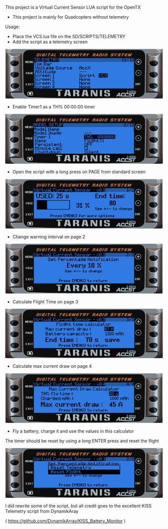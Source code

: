 This project is a Virtual Current Sensor LUA script for the OpenTX

* This project is mainly for Quadcopters without telemetry

Usage:

* Place the VCS.lua file on the SD/SCRIPTS/TELEMETRY
* Add the script as a telemetry screen

![Screenshot](images/ss_lua_script.png)

* Enable Timer1 as a TH% 00:00:00 timer

![Screenshot](images/ss_th_procent.png)

* Open the script with a long press on PAGE from standard screen

![Screenshot](images/ss_page1.png)

* Change warning interval on page 2

![Screenshot](images/ss_page2.png)

* Calculate Flight Time on page 3

![Screenshot](images/ss_ftc.png)

* Calculate max current draw on page 4

![Screenshot](images/ss_mcd.png)

* Fly a battery, charge it and use the values in this calculator 

The timer should be reset by using a long ENTER press and reset the flight

![Screenshot](images/ss_reset.png)




I did rewrite some of the script, but all credit goes to the excellent KISS Telemetry script from DynamikAray 

( https://github.com/DynamikArray/KISS_Battery_Monitor )

